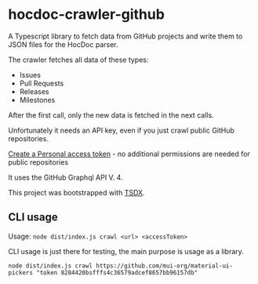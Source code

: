 # hocdoc-crawler-github

A Typescript library to fetch data from GitHub projects and write them to JSON files for the HocDoc parser.

The crawler fetches all data of these types:

- Issues
- Pull Requests
- Releases
- Milestones

After the first call, only the new data is fetched in the next calls.

Unfortunately it needs an API key, even if you just crawl public GitHub repositories.

[Create a Personal access token](https://github.com/settings/tokens) - no additional permissions are needed for public repositories

It uses the GitHub Graphql API V. 4.

This project was bootstrapped with [TSDX](https://github.com/jaredpalmer/tsdx).

## CLI usage

Usage: `node dist/index.js crawl <url> <accessToken>`

CLI usage is just there for testing, the main purpose is usage as a library.

```
node dist/index.js crawl https://github.com/mui-org/material-ui-pickers "token 8284420bsfffs4c36579adcef8657bb96157db"
```
